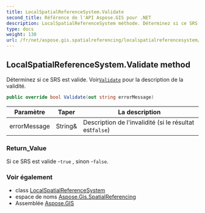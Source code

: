 ```yaml
---
title: LocalSpatialReferenceSystem.Validate
second_title: Référence de l'API Aspose.GIS pour .NET
description: LocalSpatialReferenceSystem méthode. Déterminez si ce SRS est valide. VoirValidate pour la description de la validité.
type: docs
weight: 130
url: /fr/net/aspose.gis.spatialreferencing/localspatialreferencesystem/validate/
---
```

## LocalSpatialReferenceSystem.Validate method

Déterminez si ce SRS est valide. Voir[`Validate`](../../spatialreferencesystem/validate/) pour la description de la validité.

```csharp
public override bool Validate(out string errorMessage)
```

| Paramètre | Taper | La description |
| --- | --- | --- |
| errorMessage | String& | Description de l'invalidité (si le résultat est`false`) |

### Return_Value

Si ce SRS est valide -`true` , sinon -`false`.

### Voir également

* class [LocalSpatialReferenceSystem](../)
* espace de noms [Aspose.Gis.SpatialReferencing](../../localspatialreferencesystem/)
* Assemblée [Aspose.GIS](../../../)


